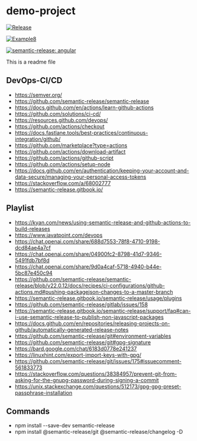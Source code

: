 
# demo-project

[![Release](https://github.com/SoufianeSaadouni/demo-project/actions/workflows/release.yml/badge.svg)](https://github.com/SoufianeSaadouni/demo-project/actions/workflows/release.yml)

[![Example8](https://github.com/SoufianeSaadouni/demo-project/actions/workflows/example8.yml/badge.svg)](https://github.com/SoufianeSaadouni/demo-project/actions/workflows/example8.yml)

[![semantic-release: angular](https://img.shields.io/badge/semantic--release-angular-e10079?logo=semantic-release)](https://github.com/semantic-release/semantic-release)

This is a readme file

## DevOps-CI/CD

- <https://semver.org/>
- <https://github.com/semantic-release/semantic-release>
- <https://docs.github.com/en/actions/learn-github-actions>
- <https://github.com/solutions/ci-cd/>
- <https://resources.github.com/devops/>
- <https://github.com/actions/checkout>
- <https://docs.fastlane.tools/best-practices/continuous-integration/github/>
- <https://github.com/marketplace?type=actions>
- <https://github.com/actions/download-artifact>
- <https://github.com/actions/github-script>
- <https://github.com/actions/setup-node>
- <https://docs.github.com/en/authentication/keeping-your-account-and-data-secure/managing-your-personal-access-tokens>
- <https://stackoverflow.com/a/68002777>
- <https://semantic-release.gitbook.io/>

## Playlist

- <https://kyan.com/news/using-semantic-release-and-github-actions-to-build-releases>
- <https://www.javatpoint.com/devops>
- <https://chat.openai.com/share/688d7553-78f8-4710-9198-dcd84ae4a7cf>
- <https://chat.openai.com/share/04900fc2-8798-41d7-9346-5491fdb7bf8d>
- <https://chat.openai.com/share/9d0a4caf-5718-4940-b44e-5bc87e450c94>
- <https://github.com/semantic-release/semantic-release/blob/v22.0.12/docs/recipes/ci-configurations/github-actions.md#pushing-packagejson-changes-to-a-master-branch>
- <https://semantic-release.gitbook.io/semantic-release/usage/plugins>
- <https://github.com/semantic-release/gitlab/issues/158>
- <https://semantic-release.gitbook.io/semantic-release/support/faq#can-i-use-semantic-release-to-publish-non-javascript-packages>
- <https://docs.github.com/en/repositories/releasing-projects-on-github/automatically-generated-release-notes>
- <https://github.com/semantic-release/git#environment-variables>
- <https://github.com/semantic-release/git#gpg-signature>
- <https://bard.google.com/chat/6183d0778e241237>
- <https://linuxhint.com/export-import-keys-with-gpg/>
- <https://github.com/semantic-release/git/issues/175#issuecomment-561833773>
- <https://stackoverflow.com/questions/38384957/prevent-git-from-asking-for-the-gnupg-password-during-signing-a-commit>
- <https://unix.stackexchange.com/questions/512173/gpg-gpg-preset-passphrase-installation>

## Commands

- npm install --save-dev semantic-release
- npm install @semantic-release/git @semantic-release/changelog -D
